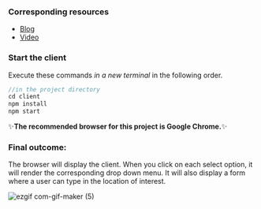 ### Corresponding resources
- [Blog](https://dev.to/lisahjung/part-8-build-the-client-side-of-the-app-with-react-2a1b)
- [Video](https://www.youtube.com/watch?v=53071vyu7UY)

### Start the client

Execute these commands *in a new terminal* in the following order. 
```javascript
//in the project directory
cd client
npm install
npm start
```
:sparkles:**The recommended browser for this project is Google Chrome.**:sparkles: 

### Final outcome:

The browser will display the client.
When you click on each select option, it will render the corresponding drop down menu. It will also display a form where a user can type in the location of interest. 

![ezgif com-gif-maker (5)](https://user-images.githubusercontent.com/60980933/169545964-9c84ea5f-94f7-47cb-9ba8-64b5973a0b6a.gif)
